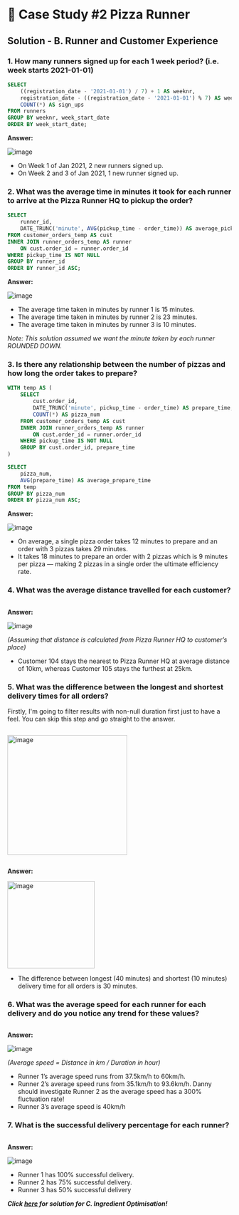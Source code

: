 # 🍕 Case Study #2 Pizza Runner

## Solution - B. Runner and Customer Experience

### 1. How many runners signed up for each 1 week period? (i.e. week starts 2021-01-01)

````sql
SELECT 
    ((registration_date - '2021-01-01') / 7) + 1 AS weeknr,
    registration_date - ((registration_date - '2021-01-01') % 7) AS week_start_date,
    COUNT(*) AS sign_ups
FROM runners
GROUP BY weeknr, week_start_date
ORDER BY week_start_date;
````

**Answer:**

![image](https://github.com/user-attachments/assets/3390832e-865f-461b-95dc-af8c59ad25e6)


- On Week 1 of Jan 2021, 2 new runners signed up.
- On Week 2 and 3 of Jan 2021, 1 new runner signed up.

### 2. What was the average time in minutes it took for each runner to arrive at the Pizza Runner HQ to pickup the order?

````sql
SELECT 
    runner_id, 
    DATE_TRUNC('minute', AVG(pickup_time - order_time)) AS average_pickup_time
FROM customer_orders_temp AS cust
INNER JOIN runner_orders_temp AS runner
    ON cust.order_id = runner.order_id
WHERE pickup_time IS NOT NULL
GROUP BY runner_id
ORDER BY runner_id ASC;
````

**Answer:**

![image](https://github.com/user-attachments/assets/2b9f8902-d9f9-4583-b315-ac66d70f2690)

- The average time taken in minutes by runner 1 is 15 minutes.
- The average time taken in minutes by runner 2 is 23 minutes.
- The average time taken in minutes by runner 3 is 10 minutes.

*Note: This solution assumed we want the minute taken by each runner ROUNDED DOWN.*

### 3. Is there any relationship between the number of pizzas and how long the order takes to prepare?

````sql
WITH temp AS (
    SELECT 
        cust.order_id,
        DATE_TRUNC('minute', pickup_time - order_time) AS prepare_time,
        COUNT(*) AS pizza_num
    FROM customer_orders_temp AS cust
    INNER JOIN runner_orders_temp AS runner
        ON cust.order_id = runner.order_id
    WHERE pickup_time IS NOT NULL
    GROUP BY cust.order_id, prepare_time
)

SELECT 
    pizza_num, 
    AVG(prepare_time) AS average_prepare_time
FROM temp
GROUP BY pizza_num
ORDER BY pizza_num ASC;
````

**Answer:**

![image](https://github.com/user-attachments/assets/9f0f17fc-2b43-402e-a1f0-26fc11ff47e8)


- On average, a single pizza order takes 12 minutes to prepare and an order with 3 pizzas takes 29 minutes.
- It takes 18 minutes to prepare an order with 2 pizzas which is 9 minutes per pizza — making 2 pizzas in a single order the ultimate efficiency rate.

### 4. What was the average distance travelled for each customer?

````sql

````

**Answer:**

![image]()

_(Assuming that distance is calculated from Pizza Runner HQ to customer’s place)_

- Customer 104 stays the nearest to Pizza Runner HQ at average distance of 10km, whereas Customer 105 stays the furthest at 25km.

### 5. What was the difference between the longest and shortest delivery times for all orders?

Firstly, I'm going to filter results with non-null duration first just to have a feel. You can skip this step and go straight to the answer.

````sql

````

<img width="269" alt="image" src="">

```sql

```

**Answer:**

<img width="196" alt="image" src="">

- The difference between longest (40 minutes) and shortest (10 minutes) delivery time for all orders is 30 minutes.

### 6. What was the average speed for each runner for each delivery and do you notice any trend for these values?

````sql

````

**Answer:**

![image]()

_(Average speed = Distance in km / Duration in hour)_
- Runner 1’s average speed runs from 37.5km/h to 60km/h.
- Runner 2’s average speed runs from 35.1km/h to 93.6km/h. Danny should investigate Runner 2 as the average speed has a 300% fluctuation rate!
- Runner 3’s average speed is 40km/h

### 7. What is the successful delivery percentage for each runner?

````sql

````

**Answer:**

![image]()

- Runner 1 has 100% successful delivery.
- Runner 2 has 75% successful delivery.
- Runner 3 has 50% successful delivery

***Click [here]() for solution for C. Ingredient Optimisation!***

